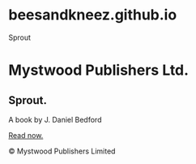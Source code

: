 # beesandkneez.github.io
<html>
<head>
	Sprout
	<link rel="stylesheet" type="text/css" href="main.css"/>
</head>
<body>
	<h1>Mystwood Publishers Ltd.</h1>
	<div class="hero">
		<h2>Sprout.</h2>
		<p>A book by J. Daniel Bedford</p>
		<a href="#">Read now.</a>
	</div>
	<p>&copy; Mystwood Publishers Limited</p>
</body>
</html>

